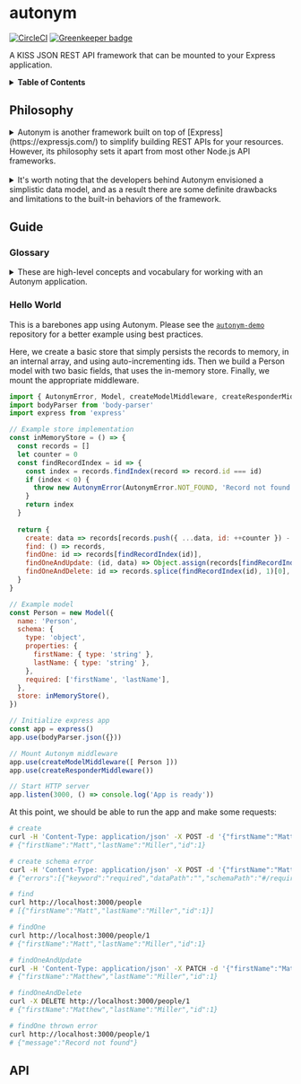# autonym

[![CircleCI](https://circleci.com/gh/mmiller42/autonym.svg?style=svg)](https://circleci.com/gh/mmiller42/autonym) [![Greenkeeper badge](https://badges.greenkeeper.io/mmiller42/autonym.svg)](https://greenkeeper.io/)

A KISS JSON REST API framework that can be mounted to your Express application.

<details>
  <summary><strong>Table of Contents</strong></summary>

<!-- toc -->

- [Philosophy](#philosophy)
- [Guide](#guide)
  * [Glossary](#glossary)
  * [Hello World](#hello-world)
- [API](#api)

<!-- tocstop -->
</details>

## Philosophy

<details>
  <summary>
    Autonym is another framework built on top of [Express](https://expressjs.com/) to simplify building REST APIs for your resources. However, its philosophy sets it apart from most other Node.js API frameworks.
  </summary>
  <br>

It is extremely lightweight and written in ES6. By design, it eliminates the need to scaffold controllers in your API, because they can be inferred automatically from your models. Models are driven by simple configuration objects and in many cases can just forward their arguments to an ORM. As a result, APIs built in Autonym require little coding but still offer total control over each CRUD action for a resource, and are very easy to understand at a glance.

* **It's just middleware.** Most frameworks take over your entire application, making it difficult to adjust an existing app to the new framework's setup. This also results in endless frustration when trying to do something the framework isn't designed to do. Autonym is just mounted like any other middleware, so you can add other middleware and handlers before or after Autonym to do whatever you want, the way you normally would.

* **No bloat.** Autonym follows the single responsibility principle and seeks to do just one thing well: map requests to CRUD actions. Following from the previous principle, if your server needs to serve static assets as well, just mount middleware beside Autonym for your other routes. If you authenticate with JWTs, simply mount your JWT middleware before Autonym.

* **Your API, your response.** Autonym makes a habit of never sending the response to the user directly. This allows you to intercept the response to make any adjustments. If you want to let Autonym handle the response, it exposes another middleware to mount after that will send the response.

* **Data validation is standardized.** Autonym validates JSON documents using the JSON schema spec. JSON schemas are an industry standard and, being JSON documents themselves, are completely portable and ingestable by other clients, even written in other languages. For more comprehensive validation beyond JSON schemas, Autonym allows you to define validation and sanitization policies and map them to CRUD actions.

* **For better or for worse, database schemas are not document schemas.** In real life, there is rarely a perfect 1:1 relationship between properties on the request body and column names in a table. Autonym doesn't attempt to unify data models -- in fact, it doesn't care about databases at all! However, data store implementations are free to define mapping functions to translate documents to queries.

* **It has no opinion about ORMs.** Many REST frameworks are tightly coupled to ORMs, but, like the previous point, we recognized that sometimes in the real world you fight ORMs more than you love them, because one size never fits all. Autonym lets you integrate them to whatever extent you want. Autonym just expects a model to implement five CRUD methods. Whether those methods forward the data to an ORM or just run some queries or ops directly is up to you. Some models might directly correspond to a Mongo collection or SQL table, while other models might be virtual representations of more complex data. That distinction is completely up to you.

* **A clear distinction between a programmatic API and REST API, but without controllers.** Autonym splits the work of validating into two distinct phases: schemas and policies. You define them together, but policies, which only are applicable to your REST API, are not run when you just want to import your model and insert a record. This means you don't have to split up your resource definition into a separate model and controller, but you can still access your model directly without mocking a request.

* **Isolation for testability.** Each component of an Autonym app is designed to be unit testable: JSON schemas can be tested independently, policies are just simple JavaScript functions that can be imported directly, and models are simple, isolated objects that never deal with request or response objects.

* **Error handling is a snap.** Autonym ships with its own error class that allows you to throw errors like you normally would, without being conscious of when they are runtime errors or simply bad requests. Errors thrown when using the programmatic API are passed on to error-handling middleware, while errors that occur during an HTTP request are intelligently (but still explicitly) handled and returned to the client.

* **Embrace ES6.** Autonym app components are heavily class-based and Autonym and its sister projects are written with Babel. You can always write components with ES5, but Autonym is designed for modern apps.
</details>
<br>
<details>
  <summary>
    It's worth noting that the developers behind Autonym envisioned a simplistic data model, and as a result there are some definite drawbacks and limitations to the built-in behaviors of the framework.
  </summary>

* Autonym has no intrinsic understanding of related resources. The API does not understand foreign references and will only return resource ids. This means that establishing relationships between models must be handled at the database layer or manually in the API layer. However, this eliminates some of the complexity with setting up and consuming an API with intricate routing, unintentionally costly joins, and recursive embedding.

* Autonym requires all resources to have a primary key that is named id. Composite primary keys or primary keys named something different are not currently supported. This is to make REST calls trivial by using standard resource identifiers in the URL.
</details>

## Guide

### Glossary

<details>
  <summary>
    These are high-level concepts and vocabulary for working with an Autonym application.
  </summary>
  <br>

* **Model**: A model is an instance of the `Model` class provided by Autonym. Constructed with a configuration object, a model defines its schema, policies, store methods, and so on. A model instance has static methods on it that make it trivial to import elsewhere in the application to create, read, update, and delete resources programmatically. It's also designed to plug into the Autonym middleware to be evaluated in a HTTP request.

* **Schema**: A schema is part of a model's configuration. It is an object that follows the [JSON schema specification](http://json-schema.org/) for defining the properties of this type of resource.

* **Policy**: A policy is a function that is run when a request hits your API for a particular model action. Policies are like Express middleware, with the added advantage that they can be easily chained together in "and" and "or" statements. They can be used to validate the request, add computed properties, and manipulate the response before it is returned to the client. Since they are just functions, ideally they are defined in other parts of the application and imported into models for easy reuse between different models.

* **Store methods**: Store methods are the five core methods that are configured on a model that perform your CRUD operations: `create`, `find`, `findOne`, `findOneAndUpdate`, and `findOneAndDelete`. These methods are exposed on the programmatic API for the model and are called by the middleware, provided the policies permit the request. Oftentimes, these methods can be shared among many models, i.e. with an ORM. Reusable implementations of store methods are commonly referred to as stores.

* **`req` and `res`**: Policies are passed request and response objects, just like Express middleware; however, these are not the standard objects provided by Express. They are wrapped in the `AutonymReq` and `AutonymRes` classes, which are designed to place an emphasis on identifying the user's actions, retrieving data safely, working with the model's programmatic API, and safeguarding against common programming errors.

* **Meta**: Policies and store methods are also passed a `meta` object. This is a plain JavaScript object that is shared for the entire duration of the request, and is passed from policy to policy, in addition to being passed to each of the store methods. This object can be used to cache supplemental information about the request, e.g. the current user session or search keywords from the query string; information that might be useful in the store method, such as filters to apply to a SQL query; or any other metadata pertaining to the request. Unlike the request data, which must be serializable in order to pass schema validation, the meta object may contain class instances.

* **Model middleware**: A middleware that can be mounted on your Express app. Provided with your models, it will intercept requests to your model endpoints to perform the appropriate API actions.

* **Responder middleware**: A middleware that can be mounted on your Express app, after the `autonym` middleware. In between the two middleware, you may install your own middleware to quash errors, add response headers, manipulate the payload, and so on. This middleware sends the response to the client.

* **`AutonymError`**: A subclass of `Error`. Instances of `AutonymError` should be thrown whenever possible from policies and store methods. These errors have preset types that will determine the status code if they are thrown during an HTTP request; if not provided a code, it will be assumed that the error message should not be enclosed in the response.
</details>

### Hello World

This is a barebones app using Autonym. Please see the [`autonym-demo`](https://github.com/mmiller42/autonym-demo) repository for a better example using best practices.

Here, we create a basic store that simply persists the records to memory, in an internal array, and using auto-incrementing ids. Then we build a Person model with two basic fields, that uses the in-memory store. Finally, we mount the appropriate middleware.

```js
import { AutonymError, Model, createModelMiddleware, createResponderMiddleware } from 'autonym'
import bodyParser from 'body-parser'
import express from 'express'

// Example store implementation
const inMemoryStore = () => {
  const records = []
  let counter = 0
  const findRecordIndex = id => {
    const index = records.findIndex(record => record.id === id)
    if (index < 0) {
      throw new AutonymError(AutonymError.NOT_FOUND, 'Record not found')
    }
    return index
  }
  
  return {
    create: data => records[records.push({ ...data, id: ++counter }) - 1],
    find: () => records,
    findOne: id => records[findRecordIndex(id)],
    findOneAndUpdate: (id, data) => Object.assign(records[findRecordIndex(id)], data),
    findOneAndDelete: id => records.splice(findRecordIndex(id), 1)[0],
  }
}

// Example model
const Person = new Model({
  name: 'Person',
  schema: {
    type: 'object',
    properties: {
      firstName: { type: 'string' },
      lastName: { type: 'string' },
    },
    required: ['firstName', 'lastName'],
  },
  store: inMemoryStore(),
})

// Initialize express app
const app = express()
app.use(bodyParser.json({}))

// Mount Autonym middleware
app.use(createModelMiddleware([ Person ]))
app.use(createResponderMiddleware())

// Start HTTP server
app.listen(3000, () => console.log('App is ready'))
```

At this point, we should be able to run the app and make some requests:

```bash
# create
curl -H 'Content-Type: application/json' -X POST -d '{"firstName":"Matt","lastName":"Miller"}' http://localhost:3000/people
# {"firstName":"Matt","lastName":"Miller","id":1}

# create schema error
curl -H 'Content-Type: application/json' -X POST -d '{"firstName":"Matt"}' http://localhost:3000/people
# {"errors":[{"keyword":"required","dataPath":"","schemaPath":"#/required","params":{"missingProperty":"lastName"},"message":"should have required property 'lastName'"}],"message":"Schema validation for model \"Person\" failed."}

# find
curl http://localhost:3000/people
# [{"firstName":"Matt","lastName":"Miller","id":1}]

# findOne
curl http://localhost:3000/people/1
# {"firstName":"Matt","lastName":"Miller","id":1}

# findOneAndUpdate
curl -H 'Content-Type: application/json' -X PATCH -d '{"firstName":"Matthew"}' http://localhost:3000/people/1
# {"firstName":"Matthew","lastName":"Miller","id":1}

# findOneAndDelete
curl -X DELETE http://localhost:3000/people/1
# {"firstName":"Matthew","lastName":"Miller","id":1}

# findOne thrown error
curl http://localhost:3000/people/1
# {"message":"Record not found"}
```

## API

###
